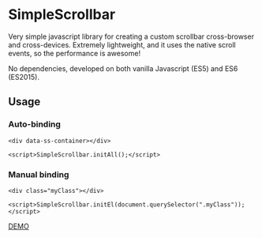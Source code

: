 # SimpleScrollbar
Very simple javascript library for creating a custom scrollbar cross-browser and cross-devices.
Extremely lightweight, and it uses the native scroll events, so the performance is awesome!

No dependencies, developed on both vanilla Javascript (ES5) and ES6 (ES2015).

## Usage
### Auto-binding
`<div data-ss-container></div>`

`<script>SimpleScrollbar.initAll();</script>`

### Manual binding
`<div class="myClass"></div>`

`<script>SimpleScrollbar.initEl(document.querySelector(".myClass"));</script>`

[DEMO](//buzinas.github.io/simple-scrollbar)
